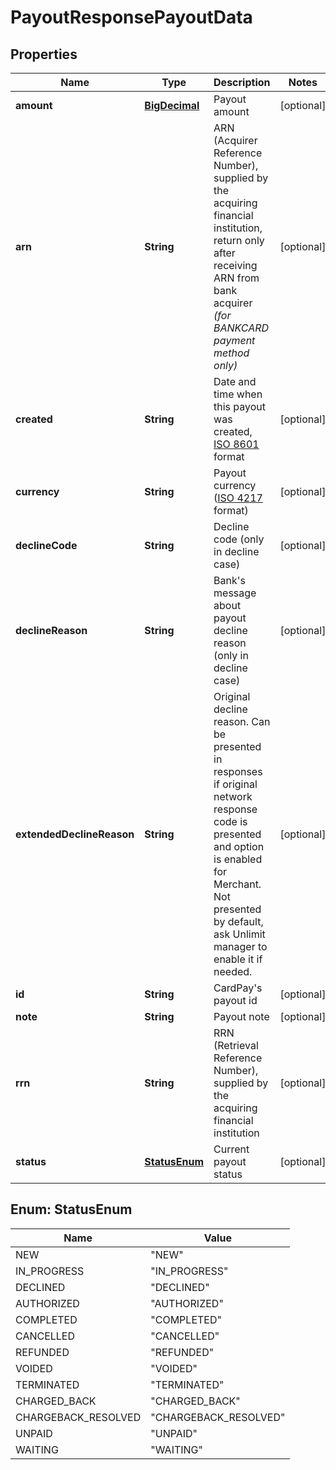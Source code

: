 
# PayoutResponsePayoutData

## Properties
Name | Type | Description | Notes
------------ | ------------- | ------------- | -------------
**amount** | [**BigDecimal**](BigDecimal.md) | Payout amount |  [optional]
**arn** | **String** | ARN (Acquirer Reference Number), supplied by the acquiring financial institution, return only after receiving ARN from bank acquirer *(for BANKCARD payment method only)* |  [optional]
**created** | **String** | Date and time when this payout was created, [ISO 8601](https://en.wikipedia.org/wiki/ISO_8601) format |  [optional]
**currency** | **String** | Payout currency ([ISO 4217](https://en.wikipedia.org/wiki/ISO_4217) format) |  [optional]
**declineCode** | **String** | Decline code (only in decline case) |  [optional]
**declineReason** | **String** | Bank&#39;s message about payout decline reason (only in decline case) |  [optional]
**extendedDeclineReason** | **String** | Original decline reason. Can be presented in responses if original network response code is presented and option is enabled for Merchant. Not presented by default, ask Unlimit manager to enable it if needed. |  [optional]
**id** | **String** | CardPay&#39;s payout id |  [optional]
**note** | **String** | Payout note |  [optional]
**rrn** | **String** | RRN (Retrieval Reference Number), supplied by the acquiring financial institution |  [optional]
**status** | [**StatusEnum**](#StatusEnum) | Current payout status |  [optional]


<a name="StatusEnum"></a>
## Enum: StatusEnum
Name | Value
---- | -----
NEW | &quot;NEW&quot;
IN_PROGRESS | &quot;IN_PROGRESS&quot;
DECLINED | &quot;DECLINED&quot;
AUTHORIZED | &quot;AUTHORIZED&quot;
COMPLETED | &quot;COMPLETED&quot;
CANCELLED | &quot;CANCELLED&quot;
REFUNDED | &quot;REFUNDED&quot;
VOIDED | &quot;VOIDED&quot;
TERMINATED | &quot;TERMINATED&quot;
CHARGED_BACK | &quot;CHARGED_BACK&quot;
CHARGEBACK_RESOLVED | &quot;CHARGEBACK_RESOLVED&quot;
UNPAID | &quot;UNPAID&quot;
WAITING | &quot;WAITING&quot;



